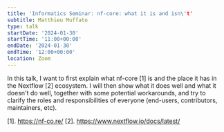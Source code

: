 ```yaml
---
title: 'Informatics Seminar: nf-core: what it is and isn\'t'
subtitle: Matthieu Muffato
type: talk
startDate: '2024-01-30'
startTime: '11:00+00:00'
endDate: '2024-01-30'
endTime: '12:00+00:00'
location: Zoom
---
```


In this talk, I want to first explain what nf-core [1] is and the place it has in the Nextflow [2] ecosystem. I will then show what it does well and what it doesn't do well, together with some potential workarounds, and try to clarify the roles and responsibilities of everyone (end-users, contributors, maintainers, etc).

[1]. https://nf-co.re/
[2]. https://www.nextflow.io/docs/latest/
